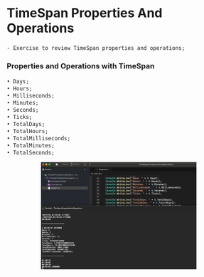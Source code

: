 # TimeSpan Properties And Operations

    - Exercise to review TimeSpan properties and operations;

### Properties and Operations with TimeSpan

    • Days;
    • Hours;
    • Milliseconds;
    • Minutes;
    • Seconds;
    • Ticks;
    • TotalDays;
    • TotalHours;
    • TotalMilliseconds;
    • TotalMinutes;
    • TotalSeconds;

<p align="center">
  <img src="./screenshots/example1.png" width="350" title="Console">
</p>
